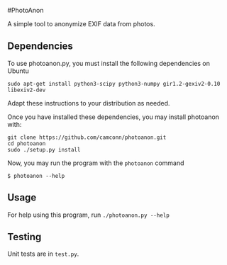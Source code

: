#PhotoAnon

A simple tool to anonymize EXIF data from photos.

## Dependencies

To use photoanon.py, you must install the following dependencies on Ubuntu

    sudo apt-get install python3-scipy python3-numpy gir1.2-gexiv2-0.10 libexiv2-dev

Adapt these instructions to your distribution as needed.

Once you have installed these dependencies, you may install photoanon with:

    git clone https://github.com/camconn/photoanon.git
    cd photoanon
    sudo ./setup.py install

Now, you may run the program with the `photoanon` command

    $ photoanon --help

## Usage

For help using this program, run `./photoanon.py --help`

## Testing

Unit tests are in `test.py`.
